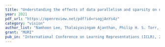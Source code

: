 ```yaml
---
title: "Understanding the effects of data parallelism and sparsity on neural network training"
year: 2021
pdf_url: "https://openreview.net/pdf?id=rsogjAnYs4z"
category: "vision"
author_list: "Namhoon Lee, Thalaiyasingam Ajanthan, Philip H. S. Torr, Martin Jaggi"
grant: "MURI"
pub_in: "International Conference on Learning Representations (ICLR), 2021"
---
```

